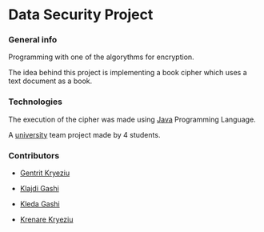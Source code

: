 # Data Security Project

### General info
Programming with one of the algorythms for encryption. 

 The idea behind this project is implementing a book cipher which uses a text document as a book. 

### Technologies 

The execution of the cipher was made using [Java](https://www.java.com/en/) Programming Language.

A [university](https://fiek.uni-pr.edu) team project made by 4 students.

### Contributors


- [Gentrit Kryeziu](https://github.com/Gentrit851)

- [Klajdi Gashi](https://github.com/KlajdiGashi)

- [Kleda Gashi](https://github.com/kledagashi)

- [Krenare Kryeziu](https://github.com/Krenare158)
